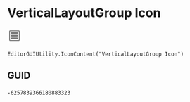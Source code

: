 # VerticalLayoutGroup Icon
![](/img/VerticalLayoutGroup%20Icon.png)

``` CSharp
EditorGUIUtility.IconContent("VerticalLayoutGroup Icon")
```
## GUID
```
-6257839366180883323
```
